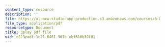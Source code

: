 ```yaml
---
content_type: resource
description: ''
file: https://ol-ocw-studio-app-production.s3.amazonaws.com/courses/6-890-algorithmic-lower-bounds-fun-with-hardness-proofs-fall-2014/e813eadf1c210461907cebf616b39f01_607359.pdf
file_type: application/pdf
resourcetype: Document
title: 3play pdf file
uid: e813eadf-1c21-0461-907c-ebf616b39f01
---
```

